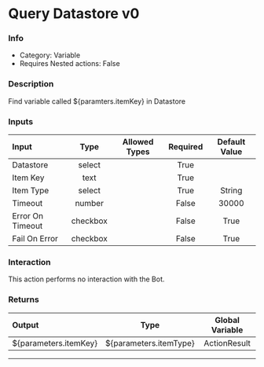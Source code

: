 # Query Datastore v0

### Info

- Category: Variable
- Requires Nested actions: False


### Description
Find variable called ${paramters.itemKey} in Datastore


### Inputs

| Input | Type | Allowed Types | Required |  Default Value |
| :--- | :---: | :---: | :---: | :---: |
| Datastore | select |  | True |  |
| Item Key | text |  | True |  |
| Item Type | select |  | True | String |
| Timeout | number |  | False | 30000 |
| Error On Timeout | checkbox |  | False | True |
| Fail On Error | checkbox |  | False | True |


### Interaction
This action performs no interaction with the Bot.

### Returns

| Output | Type | Global Variable |
| :--- | :---: | :---: |
| ${parameters.itemKey} | ${parameters.itemType} | ActionResult |

---